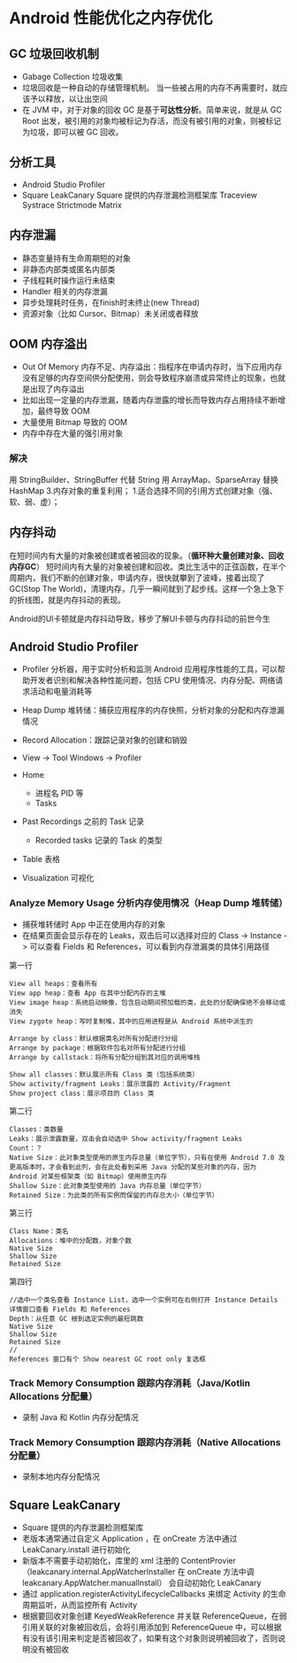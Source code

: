 # Android 性能优化之内存优化

## GC 垃圾回收机制
- Gabage Collection 垃圾收集
- 垃圾回收是一种自动的存储管理机制。 当一些被占用的内存不再需要时，就应该予以释放，以让出空间
- 在 JVM 中，对于对象的回收 GC 是基于**可达性分析**。简单来说，就是从 GC Root 出发，被引用的对象均被标记为存活，而没有被引用的对象，则被标记为垃圾，即可以被 GC 回收。

## 分析工具
- Android Studio Profiler
- Square LeakCanary Square 提供的内存泄漏检测框架库 
Traceview
Systrace
Strictmode
Matrix

## 内存泄漏
- 静态变量持有生命周期短的对象
- 非静态内部类或匿名内部类
- 子线程耗时操作运行未结束
- Handler 相关的内存泄漏
- 异步处理耗时任务，在finish时未终止(new Thread)
- 资源对象（比如 Cursor、Bitmap）未关闭或者释放

## OOM 内存溢出
- Out Of Memory 内存不足、内存溢出：指程序在申请内存时，当下应用内存没有足够的内存空间供分配使用，则会导致程序崩溃或异常终止的现象，也就是出现了内存溢出
- 比如出现一定量的内存泄漏，随着内存泄露的增长而导致内存占用持续不断增加，最终导致 OOM
- 大量使用 Bitmap 导致的 OOM
- 内存中存在大量的强引用对象
 
### 解决
用 StringBuilder、StringBuffer 代替 String
用 ArrayMap、SparseArray 替换 HashMap
3.内存对象的重复利用；
1.适合选择不同的引用方式创建对象（强、软、弱、虚）；

## 内存抖动
在短时间内有大量的对象被创建或者被回收的现象。（**循环种大量创建对象、回收内存GC**）
短时间内有大量的对象被创建和回收。类比生活中的正弦函数，在半个周期内，我们不断的创建对象，申请内存，很快就攀到了波峰，接着出现了GC(Stop The World)，清理内存，几乎一瞬间就到了起步线。这样一个急上急下的折线图，就是内存抖动的表现。

Android的UI卡顿就是内存抖动导致，移步了解UI卡顿与内存抖动的前世今生
 



## Android Studio Profiler
- Profiler 分析器，用于实时分析和监测 Android 应用程序性能的工具，可以帮助开发者识别和解决各种性能问题，包括 CPU 使用情况、内存分配、网络请求活动和电量消耗等
- Heap Dump 堆转储：捕获应用程序的内存快照，分析对象的分配和内存泄漏情况
- Record Allocation：跟踪记录对象的创建和销毁
- View -> Tool Windows -> Profiler
- Home
    - 进程名 PID 等
    - Tasks
- Past Recordings 之前的 Task 记录
    - Recorded tasks 记录的 Task 的类型
    
- Table 表格
- Visualization 可视化

### Analyze Memory Usage 分析内存使用情况（Heap Dump 堆转储）
- 捕获堆转储时 App 中正在使用内存的对象
- 在结果页面会显示存在的 Leaks，双击后可以选择对应的 Class -> Instance -> 可以查看 Fields 和 References，可以看到内存泄漏类的具体引用路径

第一行
```
View all heaps：查看所有
View app heap：查看 App 在其中分配内存的主堆
View image heap：系统启动映像，包含启动期间预加载的类，此处的分配确保绝不会移动或消失
View zygote heap：写时复制堆，其中的应用进程是从 Android 系统中派生的

Arrange by class：默认根据类名对所有分配进行分组
Arrange by package：根据软件包名对所有分配进行分组
Arrange by callstack：将所有分配分组到其对应的调用堆栈

Show all classes：默认展示所有 Class 类（包括系统类）
Show activity/fragment Leaks：展示泄露的 Activity/Fragment
Show project class：展示项目的 Class 类
```

第二行
```
Classes：类数量
Leaks：展示泄露数量，双击会自动选中 Show activity/fragment Leaks
Count：？
Native Size：此对象类型使用的原生内存总量（单位字节），只有在使用 Android 7.0 及更高版本时，才会看到此列，会在此处看到采用 Java 分配的某些对象的内存，因为 Android 对某些框架类（如 Bitmap）使用原生内存
Shallow Size：此对象类型使用的 Java 内存总量（单位字节）
Retained Size：为此类的所有实例而保留的内存总大小（单位字节）
```

第三行
```
Class Name：类名
Allocations：堆中的分配数，对象个数
Native Size
Shallow Size
Retained Size
```

第四行
```
//选中一个类名查看 Instance List，选中一个实例可在右侧打开 Instance Details 详情窗口查看 Fields 和 References
Depth：从任意 GC 根到选定实例的最短跳数
Native Size
Shallow Size
Retained Size
//
References 窗口有个 Show nearest GC root only 复选框
```

### Track Memory Consumption 跟踪内存消耗（Java/Kotlin Allocations 分配量）
- 录制 Java 和 Kotlin 内存分配情况

### Track Memory Consumption 跟踪内存消耗（Native Allocations 分配量）
- 录制本地内存分配情况




## Square LeakCanary
- Square 提供的内存泄漏检测框架库
- 老版本通常通过自定义 Application ，在 onCreate 方法中通过 LeakCanary.install 进行初始化
- 新版本不需要手动初始化，库里的 xml 注册的 ContentProvier（leakcanary.internal.AppWatcherInstaller 在 onCreate 方法中调 leakcanary.AppWatcher.manualInstall） 会自动初始化 LeakCanary
- 通过 application.registerActivityLifecycleCallbacks 来绑定 Activity 的生命周期监听，从而监控所有 Activity
- 根据要回收对象创建 KeyedWeakReference 并关联 ReferenceQueue，在弱引用关联的对象被回收后，会将引用添加到 ReferenceQueue 中，可以根据有没有该引用来判定是否被回收了，如果有这个对象则说明被回收了，否则说明没有被回收






